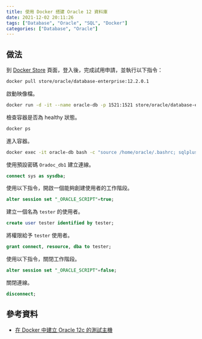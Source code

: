 ```yaml
---
title: 使用 Docker 搭建 Oracle 12 資料庫
date: 2021-12-02 20:11:26
tags: ["Database", "Oracle", "SQL", "Docker"]
categories: ["Database", "Oracle"]
---
```


## 做法

到 [Docker Store](https://store.docker.com/images/oracle-database-enterprise-edition) 頁面，登入後，完成試用申請，並執行以下指令：

```bash
docker pull store/oracle/database-enterprise:12.2.0.1
```

啟動映像檔。

```bash
docker run -d -it --name oracle-db -p 1521:1521 store/oracle/database-enterprise:12.2.0.1
```

檢查容器是否為 healthy 狀態。

```bash
docker ps
```

進入容器。

```bash
docker exec -it oracle-db bash -c "source /home/oracle/.bashrc; sqlplus /nolog"
```

使用預設密碼 `Oradoc_db1` 建立連線。

```sql
connect sys as sysdba;
```

使用以下指令，開啟一個能夠創建使用者的工作階段。

```sql
alter session set "_ORACLE_SCRIPT"=true;
```

建立一個名為 `tester` 的使用者。

```sql
create user tester identified by tester;
```

將權限給予 `tester` 使用者。

```sql
grant connect, resource, dba to tester;
```

使用以下指令，關閉工作階段。

```sql
alter session set "_ORACLE_SCRIPT"=false;
```

關閉連線。

```sql
disconnect;
```

## 參考資料

- [在 Docker 中建立 Oracle 12c 的測試主機](https://yingclin.github.io/2018/create-oracle-docker-container.html)
